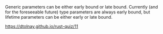 Generic parameters can be either early bound or late bound. 
Currently (and for the foreseeable future) type parameters are always early bound, 
but lifetime parameters can be either early or late bound.


https://dtolnay.github.io/rust-quiz/11

